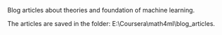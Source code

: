Blog articles about theories and foundation of machine learning.  

The articles are saved in the folder: E:\Coursera\math4ml\blog_articles.

